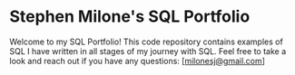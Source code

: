# Stephen Milone's SQL Portfolio

Welcome to my SQL Portfolio!  This code repository contains examples of SQL I have written in all stages of my journey with SQL.  Feel free to take a look and reach out if you have any questions: [milonesj@gmail.com]
